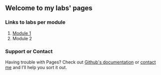 ## Welcome to my labs' pages


### Links to labs per module
1. [Module 1](https://angemichaella.github.io/seg3125/mod1/index.html)
2. Module 2

### Support or Contact

Having trouble with Pages? Check out [Github's documentation](https://docs.github.com/categories/github-pages-basics/) or [contact me](mailto:aniyo066@uottawa.ca) and I’ll help you sort it out.
